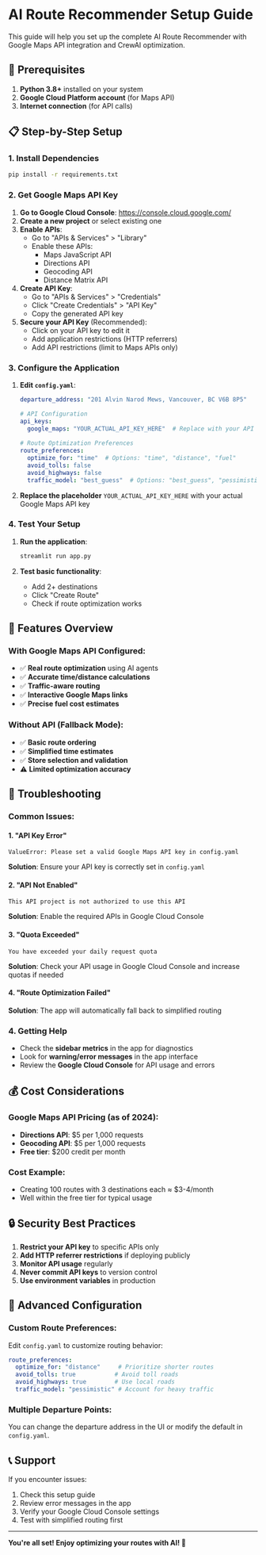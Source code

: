 # AI Route Recommender Setup Guide

This guide will help you set up the complete AI Route Recommender with Google Maps API integration and CrewAI optimization.

## 🔧 Prerequisites

1. **Python 3.8+** installed on your system
2. **Google Cloud Platform account** (for Maps API)
3. **Internet connection** (for API calls)

## 📋 Step-by-Step Setup

### 1. Install Dependencies

```bash
pip install -r requirements.txt
```

### 2. Get Google Maps API Key

1. **Go to Google Cloud Console**: https://console.cloud.google.com/
2. **Create a new project** or select existing one
3. **Enable APIs**:
   - Go to "APIs & Services" > "Library"
   - Enable these APIs:
     - Maps JavaScript API
     - Directions API
     - Geocoding API
     - Distance Matrix API
4. **Create API Key**:
   - Go to "APIs & Services" > "Credentials"
   - Click "Create Credentials" > "API Key"
   - Copy the generated API key
5. **Secure your API Key** (Recommended):
   - Click on your API key to edit it
   - Add application restrictions (HTTP referrers)
   - Add API restrictions (limit to Maps APIs only)

### 3. Configure the Application

1. **Edit `config.yaml`**:
   ```yaml
   departure_address: "201 Alvin Narod Mews, Vancouver, BC V6B 8P5"

   # API Configuration
   api_keys:
     google_maps: "YOUR_ACTUAL_API_KEY_HERE"  # Replace with your API key
     
   # Route Optimization Preferences
   route_preferences:
     optimize_for: "time"  # Options: "time", "distance", "fuel"
     avoid_tolls: false
     avoid_highways: false
     traffic_model: "best_guess"  # Options: "best_guess", "pessimistic", "optimistic"
   ```

2. **Replace the placeholder** `YOUR_ACTUAL_API_KEY_HERE` with your actual Google Maps API key

### 4. Test Your Setup

1. **Run the application**:
   ```bash
   streamlit run app.py
   ```

2. **Test basic functionality**:
   - Add 2+ destinations
   - Click "Create Route"
   - Check if route optimization works

## 🎯 Features Overview

### With Google Maps API Configured:
- ✅ **Real route optimization** using AI agents
- ✅ **Accurate time/distance calculations**
- ✅ **Traffic-aware routing**
- ✅ **Interactive Google Maps links**
- ✅ **Precise fuel cost estimates**

### Without API (Fallback Mode):
- ✅ **Basic route ordering**
- ✅ **Simplified time estimates**
- ✅ **Store selection and validation**
- ⚠️ **Limited optimization accuracy**

## 🚨 Troubleshooting

### Common Issues:

#### 1. "API Key Error"
```
ValueError: Please set a valid Google Maps API key in config.yaml
```
**Solution**: Ensure your API key is correctly set in `config.yaml`

#### 2. "API Not Enabled"
```
This API project is not authorized to use this API
```
**Solution**: Enable the required APIs in Google Cloud Console

#### 3. "Quota Exceeded"
```
You have exceeded your daily request quota
```
**Solution**: Check your API usage in Google Cloud Console and increase quotas if needed

#### 4. "Route Optimization Failed"
**Solution**: The app will automatically fall back to simplified routing

### 4. Getting Help

- Check the **sidebar metrics** in the app for diagnostics
- Look for **warning/error messages** in the app interface
- Review the **Google Cloud Console** for API usage and errors

## 💰 Cost Considerations

### Google Maps API Pricing (as of 2024):
- **Directions API**: $5 per 1,000 requests
- **Geocoding API**: $5 per 1,000 requests
- **Free tier**: $200 credit per month

### Cost Example:
- Creating 100 routes with 3 destinations each ≈ $3-4/month
- Well within the free tier for typical usage

## 🔒 Security Best Practices

1. **Restrict your API key** to specific APIs only
2. **Add HTTP referrer restrictions** if deploying publicly
3. **Monitor API usage** regularly
4. **Never commit API keys** to version control
5. **Use environment variables** in production

## 🚀 Advanced Configuration

### Custom Route Preferences:
Edit `config.yaml` to customize routing behavior:

```yaml
route_preferences:
  optimize_for: "distance"     # Prioritize shorter routes
  avoid_tolls: true           # Avoid toll roads
  avoid_highways: true        # Use local roads
  traffic_model: "pessimistic" # Account for heavy traffic
```

### Multiple Departure Points:
You can change the departure address in the UI or modify the default in `config.yaml`.

## 📞 Support

If you encounter issues:
1. Check this setup guide
2. Review error messages in the app
3. Verify your Google Cloud Console settings
4. Test with simplified routing first

---

**You're all set! Enjoy optimizing your routes with AI! 🎉** 